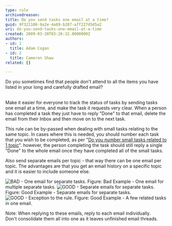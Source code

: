 ```yaml
---
type: rule
archivedreason: 
title: Do you send tasks one email at a time?
guid: 9f321108-9a2e-4a89-b287-aff227d5d5a2
uri: do-you-send-tasks-one-email-at-a-time
created: 2009-03-30T03:26:32.0000000Z
authors:
- id: 1
  title: Adam Cogan
- id: 2
  title: Cameron Shaw
related: []

---
```



Do you sometimes find that people don't attend to all the items you have listed in your long and carefully drafted email? 
<br><excerpt class='endintro'></excerpt><br>
<p>Make it easier for everyone to track the status of tasks by sending tasks one email at a time, and make the task it requests very clear. When a person has completed a task they just have to reply &quot;Done&quot; to that email, delete the email from their Inbox and then move on to the next task.</p>
<p>This rule can be by-passed when dealing with small tasks relating to the same topic. In cases where this is needed, you should number each task that you wish to be completed, as per &quot;<a href="/Communication/RulesToBetterEmail/Pages/NumberSmallTasks.aspx">Do you number small tasks related to 1 topic</a>&quot;. however, the person completing the task should still reply a single &quot;Done&quot; to the whole email once they have completed all of the small tasks.</p>
<p>Also send separate emails per topic - that way there can be one email per topic. The advantages are that you get an email history on a specific topic and it is easier to include someone else. </p>
<img class="ms-rteCustom-ImageArea" alt="BAD - One email for separate tasks." src="/Communication/RulesToBetterEmail/PublishingImages/separateTasksOneEmail.gif" /> <span class="ms-rteCustom-FigureBad">Figure&#58;&#160;Bad Example - One email for multiple separate tasks.</span> <img class="ms-rteCustom-ImageArea" alt="GOOD - Separate emails for separate tasks." src="/Communication/RulesToBetterEmail/PublishingImages/separateTasksSeparateEmails.gif" /> <span class="ms-rteCustom-FigureGood">Figure&#58;&#160;Good Example - Separate emails for separate tasks.</span> <img class="ms-rteCustom-ImageArea" alt="GOOD - Exception to the rule." src="/Communication/RulesToBetterEmail/PublishingImages/relatedTasks.gif" /> <span class="ms-rteCustom-FigureGood">Figure&#58;&#160;Good Example - A few related tasks in one email.</span><p>Note&#58; When replying to these emails, reply to each email&#160;individually. Don't&#160;consolidate them all into one as it leaves unfinished email threads.&#160;</p>



